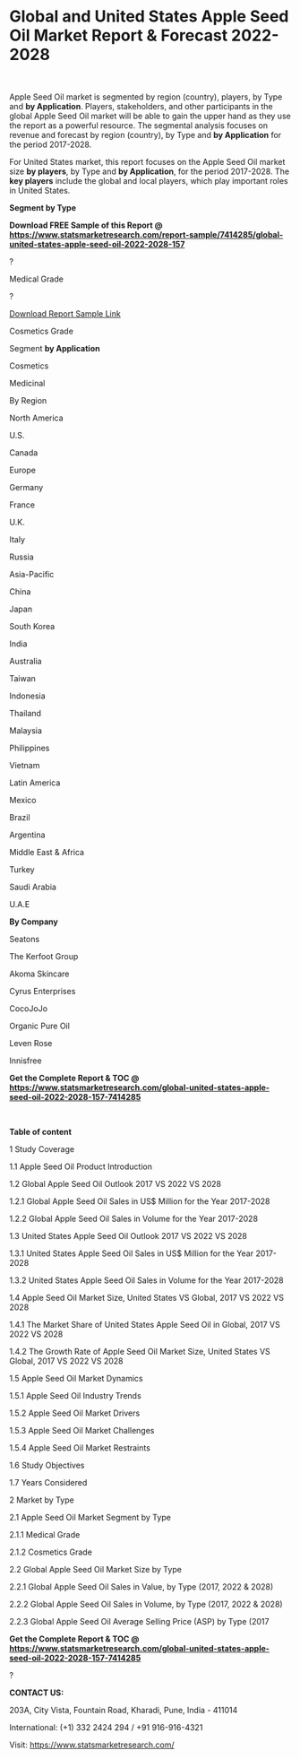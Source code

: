 <h1>Global and United States Apple Seed Oil Market Report & Forecast 2022-2028</h1><br/><p>Apple Seed Oil market is segmented by region (country), players, by Type and <strong>by Application</strong>. Players, stakeholders, and other participants in the global Apple Seed Oil market will be able to gain the upper hand as they use the report as a powerful resource. The segmental analysis focuses on revenue and forecast by region (country), by Type and <strong>by Application</strong> for the period 2017-2028.</p>
 
 
 
 <p>For United States market, this report focuses on the Apple Seed Oil market size <strong>by players</strong>, by Type and <strong>by Application</strong>, for the period 2017-2028. The <strong>key players</strong> include the global and local players, which play important roles in United States.</p>
 
 
 
 <p><strong>Segment by Type</strong></p>
 
 
 
 <div><b>Download FREE Sample of this Report @ <a href="https://www.statsmarketresearch.com/download-free-sample/7414285/global-united-states-apple-seed-oil-2022-2028-157">https://www.statsmarketresearch.com/report-sample/7414285/global-united-states-apple-seed-oil-2022-2028-157</a></b></div>
 
 
 
 <p>? </p>
 
 
 
 <p>Medical Grade</p>
 
 
 
 <p>? </p>
 
 
 
 <p><a href="https://www.statsmarketresearch.com/download-free-sample/7414285/global-united-states-apple-seed-oil-2022-2028-157">Download Report Sample Link</a></p>
 
 
 
 <p>Cosmetics Grade</p>
 
 
 
 <p>Segment <strong>by Application</strong></p>
 
 
 
 <p>Cosmetics</p>
 
 
 
 <p>Medicinal</p>
 
 
 
 <p>By Region</p>
 
 
 
 <p>North America</p>
 
 
 
 <p>U.S.</p>
 
 
 
 <p>Canada</p>
 
 
 
 <p>Europe</p>
 
 
 
 <p>Germany</p>
 
 
 
 <p>France</p>
 
 
 
 <p>U.K.</p>
 
 
 
 <p>Italy</p>
 
 
 
 <p>Russia</p>
 
 
 
 <p>Asia-Pacific</p>
 
 
 
 <p>China</p>
 
 
 
 <p>Japan</p>
 
 
 
 <p>South Korea</p>
 
 
 
 <p>India</p>
 
 
 
 <p>Australia</p>
 
 
 
 <p>Taiwan</p>
 
 
 
 <p>Indonesia</p>
 
 
 
 <p>Thailand</p>
 
 
 
 <p>Malaysia</p>
 
 
 
 <p>Philippines</p>
 
 
 
 <p>Vietnam</p>
 
 
 
 <p>Latin America</p>
 
 
 
 <p>Mexico</p>
 
 
 
 <p>Brazil</p>
 
 
 
 <p>Argentina</p>
 
 
 
 <p>Middle East & Africa</p>
 
 
 
 <p>Turkey</p>
 
 
 
 <p>Saudi Arabia</p>
 
 
 
 <p>U.A.E</p>
 
 
 
 <p><strong>By Company</strong></p>
 
 
 
 <p>Seatons</p>
 
 
 
 <p>The Kerfoot Group</p>
 
 
 
 <p>Akoma Skincare</p>
 
 
 
 <p>Cyrus Enterprises</p>
 
 
 
 <p>CocoJoJo</p>
 
 
 
 <p>Organic Pure Oil</p>
 
 
 
 <p>Leven Rose</p>
 
 
 
 <p>Innisfree</p>
 
 
 
 <div><b>Get the Complete Report & TOC @ <a href="https://www.statsmarketresearch.com/global-united-states-apple-seed-oil-2022-2028-157-7414285">https://www.statsmarketresearch.com/global-united-states-apple-seed-oil-2022-2028-157-7414285</a></b></div>
 
 
 
 <p><br />
 
 <b>Table of content</b></p>
 
 
 
 <p>1 Study Coverage<br />
 
 1.1 Apple Seed Oil Product Introduction<br />
 
 1.2 Global Apple Seed Oil Outlook 2017 VS 2022 VS 2028<br />
 
 1.2.1 Global Apple Seed Oil Sales in US$ Million for the Year 2017-2028<br />
 
 1.2.2 Global Apple Seed Oil Sales in Volume for the Year 2017-2028<br />
 
 1.3 United States Apple Seed Oil Outlook 2017 VS 2022 VS 2028<br />
 
 1.3.1 United States Apple Seed Oil Sales in US$ Million for the Year 2017-2028<br />
 
 1.3.2 United States Apple Seed Oil Sales in Volume for the Year 2017-2028<br />
 
 1.4 Apple Seed Oil Market Size, United States VS Global, 2017 VS 2022 VS 2028<br />
 
 1.4.1 The Market Share of United States Apple Seed Oil in Global, 2017 VS 2022 VS 2028<br />
 
 1.4.2 The Growth Rate of Apple Seed Oil Market Size, United States VS Global, 2017 VS 2022 VS 2028<br />
 
 1.5 Apple Seed Oil Market Dynamics<br />
 
 1.5.1 Apple Seed Oil Industry Trends<br />
 
 1.5.2 Apple Seed Oil Market Drivers<br />
 
 1.5.3 Apple Seed Oil Market Challenges<br />
 
 1.5.4 Apple Seed Oil Market Restraints<br />
 
 1.6 Study Objectives<br />
 
 1.7 Years Considered<br />
 
 2 Market by Type<br />
 
 2.1 Apple Seed Oil Market Segment by Type<br />
 
 2.1.1 Medical Grade<br />
 
 2.1.2 Cosmetics Grade<br />
 
 2.2 Global Apple Seed Oil Market Size by Type<br />
 
 2.2.1 Global Apple Seed Oil Sales in Value, by Type (2017, 2022 & 2028)<br />
 
 2.2.2 Global Apple Seed Oil Sales in Volume, by Type (2017, 2022 & 2028)<br />
 
 2.2.3 Global Apple Seed Oil Average Selling Price (ASP) by Type (2017</p>
 
 
 
 <div><b>Get the Complete Report & TOC @ <a href="https://www.statsmarketresearch.com/global-united-states-apple-seed-oil-2022-2028-157-7414285">https://www.statsmarketresearch.com/global-united-states-apple-seed-oil-2022-2028-157-7414285</a></b></div>
 
 
 
 <p>? </p>
 
 
 
 <p><b>CONTACT US:</b><br />
 
 203A, City Vista, Fountain Road, Kharadi, Pune, India - 411014<br />
 
 International: (+1) 332 2424 294 / +91 916-916-4321<br />
 
 Visit: <a href="https://www.statsmarketresearch.com/">https://www.statsmarketresearch.com/</a></p>